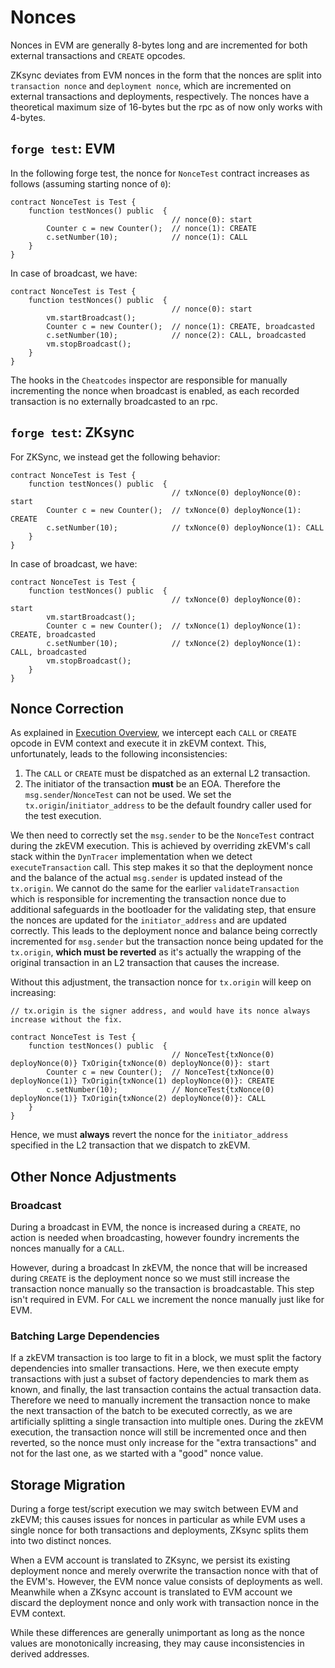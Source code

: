 # Nonces

Nonces in EVM are generally 8-bytes long and are incremented for both external transactions and `CREATE` opcodes.

ZKsync deviates from EVM nonces in the form that the nonces are split into `transaction nonce` and `deployment nonce`, which are incremented on external transactions and deployments, respectively. 
The nonces have a theoretical maximum size of 16-bytes but the rpc as of now only works with 4-bytes.


## `forge test`: EVM

In the following forge test, the nonce for `NonceTest` contract increases as follows (assuming starting nonce of `0`):
```sol
contract NonceTest is Test {
    function testNonces() public  {
                                    // nonce(0): start
        Counter c = new Counter();  // nonce(1): CREATE
        c.setNumber(10);            // nonce(1): CALL
    }
}
```

In case of broadcast, we have:
```sol
contract NonceTest is Test {
    function testNonces() public  {
                                    // nonce(0): start
        vm.startBroadcast();
        Counter c = new Counter();  // nonce(1): CREATE, broadcasted
        c.setNumber(10);            // nonce(2): CALL, broadcasted
        vm.stopBroadcast();
    }
}
```

The hooks in the `Cheatcodes` inspector are responsible for manually incrementing the nonce when broadcast is enabled, as each recorded transaction
is no externally broadcasted to an rpc.

## `forge test`: ZKsync

For ZKSync, we instead get the following behavior:
```sol
contract NonceTest is Test {
    function testNonces() public  {
                                    // txNonce(0) deployNonce(0): start
        Counter c = new Counter();  // txNonce(0) deployNonce(1): CREATE
        c.setNumber(10);            // txNonce(0) deployNonce(1): CALL
    }
}
```

In case of broadcast, we have:
```sol
contract NonceTest is Test {
    function testNonces() public  {
                                    // txNonce(0) deployNonce(0): start
        vm.startBroadcast();
        Counter c = new Counter();  // txNonce(1) deployNonce(1): CREATE, broadcasted
        c.setNumber(10);            // txNonce(2) deployNonce(1): CALL, broadcasted
        vm.stopBroadcast();
    }
}
```

## Nonce Correction

As explained in [Execution Overview](../execution-overview.md#zksync-mode), we intercept each `CALL` or `CREATE` opcode in EVM context and execute it in zkEVM context. This, unfortunately, leads to the following inconsistencies:
1. The `CALL` or `CREATE` must be dispatched as an external L2 transaction.
2. The initiator of the transaction **must** be an EOA. Therefore the `msg.sender`/`NonceTest` can not be used. We set the `tx.origin`/`initiator_address` to be the default foundry caller used for the test execution.

We then need to correctly set the `msg.sender` to be the `NonceTest` contract during the zkEVM execution. This is achieved by overriding zkEVM's call stack within the `DynTracer` implementation when we detect `executeTransaction` call. This step makes it so that the deployment nonce and the balance of the actual `msg.sender` 
is updated instead of the `tx.origin`. We cannot do the same for the earlier `validateTransaction` which is responsible for incrementing the transaction nonce due to additional safeguards in the bootloader for the validating step, that ensure the nonces are updated for the `initiator_address` and are updated correctly.
This leads to the deployment nonce and balance being correctly incremented for `msg.sender` but the transaction nonce being updated for the `tx.origin`, **which must be reverted** as it's actually the wrapping of the original transaction in an L2 transaction that causes the increase.

Without this adjustment, the transaction nonce for `tx.origin` will keep on increasing:
```sol
// tx.origin is the signer address, and would have its nonce always increase without the fix.

contract NonceTest is Test {
    function testNonces() public  {
                                    // NonceTest{txNonce(0) deployNonce(0)} TxOrigin{txNonce(0) deployNonce(0)}: start
        Counter c = new Counter();  // NonceTest{txNonce(0) deployNonce(1)} TxOrigin{txNonce(1) deployNonce(0)}: CREATE
        c.setNumber(10);            // NonceTest{txNonce(0) deployNonce(1)} TxOrigin{txNonce(2) deployNonce(0)}: CALL
    }
}
```

Hence, we must **always** revert the nonce for the `initiator_address` specified in the L2 transaction that we dispatch to zkEVM.

## Other Nonce Adjustments

### Broadcast

During a broadcast in EVM, the nonce is increased during a `CREATE`, no action is needed when broadcasting, however foundry increments the nonces manually for a `CALL`.

However, during a broadcast In zkEVM, the nonce that will be increased during `CREATE` is the deployment nonce so we must still increase the transaction nonce manually so the transaction is broadcastable. This step isn't required in EVM. For `CALL` we increment the nonce manually just like for EVM.

### Batching Large Dependencies

If a zkEVM transaction is too large to fit in a block, we must split the factory dependencies into smaller transactions. Here, we then execute empty transactions with just a subset of factory dependencies to mark them as known, and finally, the last transaction contains the actual transaction data. Therefore we need to manually increment the transaction nonce to make the next transaction of the batch to be executed correctly, as we are artificially splitting a single transaction into multiple ones. During the zkEVM execution, the transaction nonce will still be incremented once and then reverted, so the nonce must only increase for the "extra transactions" and not for the last one, as we started with a "good" nonce value.

## Storage Migration

During a forge test/script execution we may switch between EVM and zkEVM; this causes issues for nonces in particular as while EVM uses a single nonce for both transactions and deployments, ZKsync splits them into two distinct nonces.

When a EVM account is translated to ZKsync, we persist its existing deployment nonce and merely overwrite the transaction nonce with that of the EVM's. However, the EVM nonce value consists of deployments as well. Meanwhile when a ZKsync account is translated to EVM account we discard the deployment nonce and only work with transaction nonce in the EVM context.

While these differences are generally unimportant as long as the nonce values are monotonically increasing, they may cause inconsistencies in derived addresses.
